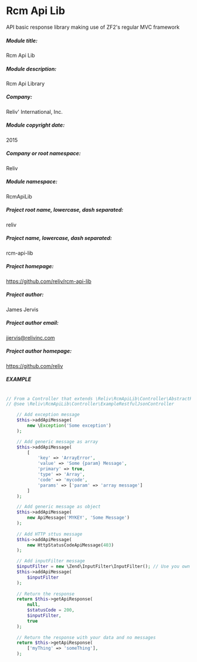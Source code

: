 Rcm Api Lib
====================

API basic response library making use of ZF2's regular MVC framework

##### Module title: #####
Rcm Api Lib

##### Module description: #####
Rcm Api Library

##### Company:
Reliv' International, Inc.

##### Module copyright date: #####
2015

##### Company or root namespace: #####
Reliv
 
##### Module namespace: #####
RcmApiLib

##### Project root name, lowercase, dash separated: #####
reliv

##### Project name, lowercase, dash separated: #####
rcm-api-lib

##### Project homepage: #####
https://github.com/reliv/rcm-api-lib

##### Project author: #####
James Jervis

##### Project author email: #####
jjervis@relivinc.com

##### Project author homepage: #####
https://github.com/reliv


##### EXAMPLE #####
```php

// From a Controller that extends \Reliv\RcmApiLib\Controller\AbstractRestfulJsonController
// @see \Reliv\RcmApiLib\Controller\ExampleRestfulJsonController

    // Add exception message
    $this->addApiMessage(
        new \Exception('Some exception')
    );

    // Add generic message as array
    $this->addApiMessage(
        [
            'key' => 'ArrayError',
            'value' => 'Some {param} Message',
            'primary' => true,
            'type' => 'Array',
            'code' => 'mycode',
            'params' => ['param' => 'array message']
        ]
    );

    // Add generic message as object
    $this->addApiMessage(
        new ApiMessage('MYKEY', 'Some Message')
    );
    
    // Add HTTP sttus message
    $this->addApiMessage(
        new HttpStatusCodeApiMessage(403)
    );

    // Add inputFilter message
    $inputFilter = new \Zend\InputFilter\InputFilter(); // Use you own inputFilter here
    $this->addApiMessage(
        $inputFilter
    );
    
    // Return the response
    return $this->getApiResponse(
        null,
        $statusCode = 200,
        $inputFilter,
        true
    );
    
    // Return the response with your data and no messages
    return $this->getApiResponse(
        ['myThing' => 'someThing'],
    );
    
```
